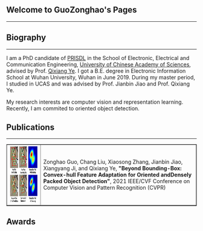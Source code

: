 ## Welcome to GuoZonghao's Pages
---

## Biography
---
I am a PhD candidate of [PRISDL](https://ucassdl.cn/) in the School of Electronic, Electrical and Communication Engineering, [University of Chinese Academy of Sciences](http://english.ucas.ac.cn/), advised by Prof. [Qixiang Ye](http://people.ucas.ac.cn/~0007279?language=en). I got a B.E. degree in Electronic Information School at Wuhan University, Wuhan in June 2019. During my master period, I studied in UCAS and was advised by Prof. Jianbin Jiao and Prof. Qixiang Ye.

My research interests are computer vision and representation learning. Recently, I am commited to oriented object detection.

## Publications
---
<table border="1">
<tr>
<td><img src="/CFA.png"  height="150" width="415"></td>
<td>Zonghao Guo, Chang Liu, Xiaosong Zhang, Jianbin Jiao, Xiangyang Ji, and Qixiang Ye,  
<b>"Beyond Bounding-Box: Convex-hull Feature Adaptation for Oriented andDensely Packed Object Detection"</b>,   
2021 IEEE/CVF Conference on Computer Vision and Pattern Recognition (CVPR)
</td>
</tr>
</table>  


## Awards





